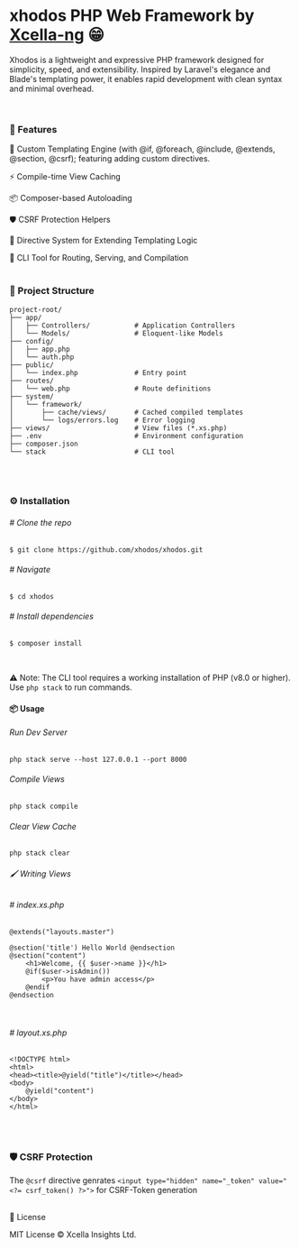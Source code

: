 # xhodos PHP  Web Framework by [Xcella-ng](https://github.com/Xcella-ng) 😁

Xhodos is a lightweight and expressive PHP framework designed for simplicity, speed, and extensibility. Inspired by Laravel's elegance and Blade's templating power, it enables rapid development with clean syntax and minimal overhead.

<br>

### 🚀 Features

🔧 Custom Templating Engine (with @if, @foreach, @include, @extends, @section, @csrf); featuring adding custom directives.

⚡ Compile-time View Caching

📦 Composer-based Autoloading

🛡️ CSRF Protection Helpers

🧩 Directive System for Extending Templating Logic

🧰 CLI Tool for Routing, Serving, and Compilation
<br>
<br>

### 📁 Project Structure

```
project-root/
├── app/
│   ├── Controllers/           # Application Controllers
│   └── Models/                # Eloquent-like Models
├── config/
│   ├── app.php
│   └── auth.php
├── public/
│   └── index.php              # Entry point
├── routes/
│   └── web.php                # Route definitions
├── system/
│   └── framework/
│       ├── cache/views/       # Cached compiled templates
│       └── logs/errors.log    # Error logging
├── views/                     # View files (*.xs.php)
├── .env                       # Environment configuration
├── composer.json
└── stack                      # CLI tool
```
<br>
<br>

### ⚙️ Installation

###### # Clone the repo
`$ git clone https://github.com/xhodos/xhodos.git`

###### # Navigate
`$ cd xhodos`

###### # Install dependencies
`$ composer install`

<br>

⚠️ Note: The CLI tool requires a working installation of PHP (v8.0 or higher). Use `php stack` to run commands.

#### 📦 Usage

###### Run Dev Server

```
php stack serve --host 127.0.0.1 --port 8000
```

###### Compile Views

```
php stack compile
```

###### Clear View Cache

```
php stack clear
```

###### 🖌️ Writing Views

###### # index.xs.php
```
@extends("layouts.master")

@section('title') Hello World @endsection
@section("content")
    <h1>Welcome, {{ $user->name }}</h1>
    @if($user->isAdmin())
        <p>You have admin access</p>
    @endif
@endsection
```
<br>

###### # layout.xs.php
```
<!DOCTYPE html>
<html>
<head><title>@yield("title")</title></head>
<body>
    @yield("content")
</body>
</html>
```
<br>
<br>

### 🛡️ CSRF Protection

The ```@csrf``` directive genrates `<input type="hidden" name="_token" value="<?= csrf_token() ?>">` for CSRF-Token generation
<br>
<br>

📜 License

MIT License © Xcella Insights Ltd.
